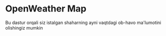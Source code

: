 # OpenWeather Map

Bu dastur orqali siz istalgan shaharning ayni vaqtdagi ob-havo ma'lumotini olishingiz mumkin